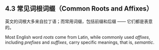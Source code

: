 ## 4.3 常见词根词缀（Common Roots and Affixes）

英文的词根大多来自拉丁语；而常用词缀，包括前缀和后缀 —— 它们都是表意的。

Most English word *roots* come from Latin, while commonly used *affixes*, including *prefixes* and *suffixes*, carry specific meanings, that is, *semantic*.
